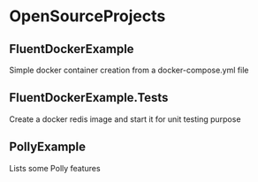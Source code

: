 # OpenSourceProjects

## FluentDockerExample 

Simple docker container creation from a docker-compose.yml file

## FluentDockerExample.Tests

Create a docker redis image and start it for unit testing purpose 

## PollyExample

Lists some Polly features
 

